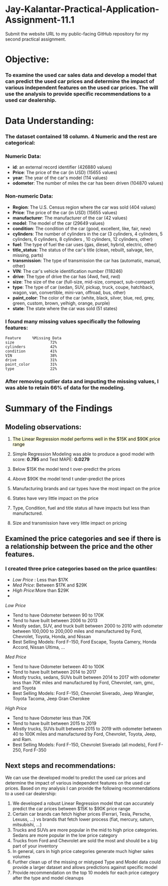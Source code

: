 # Jay-Kalantar-Practical-Application-Assignment-11.1
Submit the website URL to my public-facing GitHub repository for my second practical assignment.


# Objective:   
### To examine the used car sales data and develop a model that can predict the used car prices and determine the impact of various independent features on the used car prices.  The will use the analysis to provide specific recommendations to a used car dealership.

# Data Understanding:
### The dataset contained 18 column. 4 Numeric and the rest are categorical:
### Numeric Data:
- **id**: an external record identifier (426880 values)
- **Price**: The price of the car (in USD) (15655 values)
- **year**: The year of the car's model (114 values)
- **odometer**: The number of miles the car has been driven (104870 values)

### Non-numeric Data:
- **Region**: The U.S. Census region where the car was sold (404 values)
- **Price**: The price of the car (in USD) (15655 values)
- **manufacturer**: The manufacturer of the car (42 values)
- **model**: The model of the car (29649 values)
- **condition**: The condition of the car (good, excellent, like, fair, new)
- **cylinders**: The number of cylinders in the car (3 cylinders, 4 cylinders, 5 cylinders, 6 cylinders, 8 cylinders , 10 cylinders, 12 cylinders, other)
- **fuel**: The type of fuel the car uses (gas, diesel, hybrid, electric, other)
- **title_status**: The status of the car's title (clean, rebuilt, salvage, lien, missing, parts)
- **transmission**: The type of transmission the car has (automatic, manual, other)
- **VIN**: The car's vehicle identification number (118246)
- **drive**: The type of drive the car has (4wd, fwd, rwd)
- **size**: The size of the car (full-size, mid-size, compact, sub-compact)
- **type**: The type of car (sedan, SUV, pickup, truck, coupe, hatchback, wagon, van, convertible, mini-van, offroad, bus, other)
- **paint_color**: The color of the car (white, black, silver, blue, red, grey, green, custom, brown, yelhigh, orange, purple)
- **state**: The state where the car was sold (51 states)

### I found many missing values specifically the following features:
	
	Feature		%Missing Data
	size            	72%
	cylinders       	42%
	condition       	41%
	VIN             	38%
	drive           	31%
	paint_color     	31%
	type            	22%
	
### After removing outlier data and imputing the missing values, I was able to retain **66%** of data for the modeling.


# Summary of the Findings

## Modeling observations:  

1. <mark style="background-color: lightyellow">The Linear Regression model performs well in the $15K and $90K price range</mark>
2. Simple Regression Modeling was able to produce a good model with score: **0.795** and Test MAPE: **0.0279**

3. Below $15K the model tend t over-predict the prices

4. Above $90K the model tend t under-predict the prices

5. Manufacturing brands and car types have the most impact on the price
6. States have very little impact on the price
7. Type, Condition, fuel and title status all have impacts but less than manufactured.
8. Size and transmission have very little impact on pricing


## Examined the price categories and see if there is a relationship between the price and the other features.

### I created three price categories based on the price quantiles: 
* _Low Price_ : Less than $17K
* _Med Price_: Between $17K and $29K
* _High Price_:More than $29K 
* 


_Low Price_ 
* Tend to have Odometer between 90 to 170K
* Tend to have built between 2006 to 2013
* Mostly sedan, SUV, and truck built between 2000 to 2010 with odometer between 100,000 to 200,000 miles and manufactured by Ford, Chevrolet, Toyota, Honda, and Nissan
*  Best Selling Models:  Ford F-150, Ford Escape, Toyota Camery, Honda Accord, Nissan Ultima, ... 

_Med Price_ 
* Tend to have Odometer between 40 to 100K
* Tend to have built between 2014 to 2017
* Mostly trucks, sedans, SUVs built between 2014 to 2017 with odometer less than 70K miles and manufactured by Ford, Chevrolet, ram, gmc, and Toyota
* Best Selling Models: Ford F-150, Chevrolet Siverado, Jeep Wrangler, Toyota Tacoma, Jeep Gran Cherokee


_High Price_ 
* Tend to have Odometer less than 70K
* Tend to have built between 2015 to 2019
* Mostly trucks, SUVs built between 2015 to 2019 with odometer between 40 to 100K miles and manufactured by Ford, Chevrolet, Toyota, Jeep, and Ram.
* Best Selling Models: Ford F-150, Chevrolet Siverado (all models), Ford F-250, Ford F-350


## Next steps and recommendations:

We can use the developed model to predict the used car prices and determine the impact of various independent features on the used car prices.  Based on my analysis I can provide the following recommendations to a used car dealership:

1.  We developed a robust Linear Regression model that can accurately predict the car prices between $15K to $90K price range
2.  Certain car brands can fetch higher prices (Ferrari, Tesla, Persche, Lexuss, ...) vs brands that fetch lower process (fiat, mercury, saturn, mitsubishi, ...)
3.  Trucks and SUVs are more popular in the mid to high price categories.  Sedans are more popular in the low price category
4.  Trucks from Ford and Chevrolet are sold the most and should be a big part of your inventory
5.  In general, cars in high price categories generate much higher sales volumes
6.  Further clean up of the missing or mistyped Type and Model data could provide a larger dataset and allows predictions against specific model
7.  Provide recommendation on the top 10 models for each price category after the type and model cleanups 

